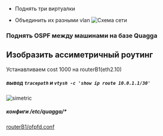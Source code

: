 - Поднять три виртуалки

- Объединить их разными vlan
![Схема сети](https://github.com/kyourselfer/OTUS_LinuxAdmin201804/blob/master/lesson12_ospf/1/ospf_one_area.jpg)

### Поднять OSPF между машинами на базе Quagga
## Изобразить ассиметричный роутинг
Устанавливаем cost 1000 на routerB1(eth2.10)
##### вывод `tracepath` и `vtysh -c 'show ip route 10.0.1.1/30'`
![simetric](https://github.com/kyourselfer/OTUS_LinuxAdmin201804/blob/master/lesson12_ospf/2/asimetric.png)
##### конфиги /etc/quagga/*
[routerB1/ofpfd.conf](https://github.com/kyourselfer/OTUS_LinuxAdmin201804/blob/master/lesson12_ospf/2/configs/ospfd.conf)
